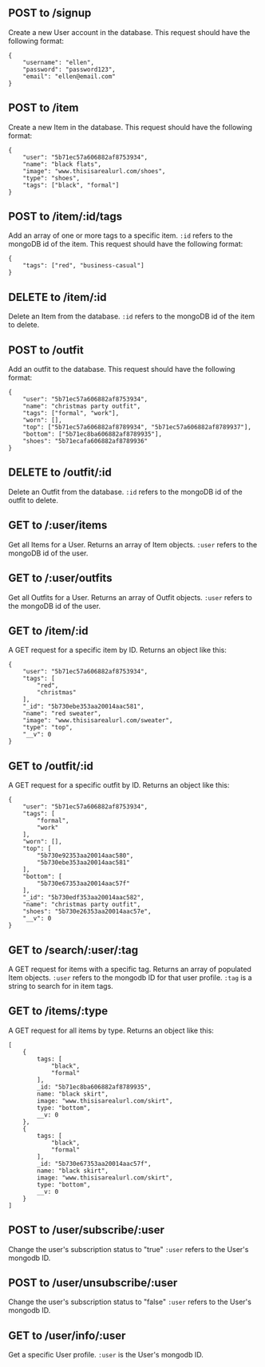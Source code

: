 ## POST to /signup
Create a new User account in the database.
This request should have the following format:
```
{
    "username": "ellen",
    "password": "password123",
    "email": "ellen@email.com"
}
```

## POST to /item
Create a new Item in the database.
This request should have the following format:
```
{
	"user": "5b71ec57a606882af8753934",
    "name": "black flats",
	"image": "www.thisisarealurl.com/shoes",
	"type": "shoes",
	"tags": ["black", "formal"]
}
```

## POST to /item/:id/tags
Add an array of one or more tags to a specific item.
`:id` refers to the mongoDB id of the item.
This request should have the following format:
```
{
	"tags": ["red", "business-casual"]
}
```

## DELETE to /item/:id
Delete an Item from the database.
`:id` refers to the mongoDB id of the item to delete.

## POST to /outfit
Add an outfit to the database.
This request should have the following format:
```
{
	"user": "5b71ec57a606882af8753934",
    "name": "christmas party outfit",
	"tags": ["formal", "work"],
	"worn": [],
	"top": ["5b71ec57a606882af8789934", "5b71ec57a606882af8789937"],
	"bottom": ["5b71ec8ba606882af8789935"],
	"shoes": "5b71ecafa606882af8789936"
}
```

## DELETE to /outfit/:id
Delete an Outfit from the database.
`:id` refers to the mongoDB id of the outfit to delete.

## GET to /:user/items
Get all Items for a User. Returns an array of Item objects.
`:user` refers to the mongoDB id of the user.

## GET to /:user/outfits
Get all Outfits for a User. Returns an array of Outfit objects.
`:user` refers to the mongoDB id of the user.

## GET to /item/:id
A GET request for a specific item by ID. Returns an object like this:
```
{
    "user": "5b71ec57a606882af8753934",
    "tags": [
        "red",
        "christmas"
    ],
    "_id": "5b730ebe353aa20014aac581",
    "name": "red sweater",
    "image": "www.thisisarealurl.com/sweater",
    "type": "top",
    "__v": 0
}
```

## GET to /outfit/:id
A GET request for a specific outfit by ID. Returns an object like this:
```
{
    "user": "5b71ec57a606882af8753934",
    "tags": [
        "formal",
        "work"
    ],
    "worn": [],
    "top": [
        "5b730e92353aa20014aac580",
        "5b730ebe353aa20014aac581"
    ],
    "bottom": [
        "5b730e67353aa20014aac57f"
    ],
    "_id": "5b730edf353aa20014aac582",
    "name": "christmas party outfit",
    "shoes": "5b730e26353aa20014aac57e",
    "__v": 0
}
```

## GET to /search/:user/:tag
A GET request for items with a specific tag. Returns an array of populated Item objects.
`:user` refers to the mongodb ID for that user profile.
`:tag` is a string to search for in item tags.

## GET to /items/:type
A GET request for all items by type. Returns an object like this:
```
[
    {
        tags: [
            "black",
            "formal"
        ],
        _id: "5b71ec8ba606882af8789935",
        name: "black skirt",
        image: "www.thisisarealurl.com/skirt",
        type: "bottom",
        __v: 0
    },
    {
        tags: [
            "black",
            "formal"
        ],
        _id: "5b730e67353aa20014aac57f",
        name: "black skirt",
        image: "www.thisisarealurl.com/skirt",
        type: "bottom",
        __v: 0
    }
]
```

## POST to /user/subscribe/:user
Change the user's subscription status to "true"
`:user` refers to the User's mongodb ID.

## POST to /user/unsubscribe/:user
Change the user's subscription status to "false"
`:user` refers to the User's mongodb ID.

## GET to /user/info/:user
Get a specific User profile.
`:user` is the User's mongodb ID.
